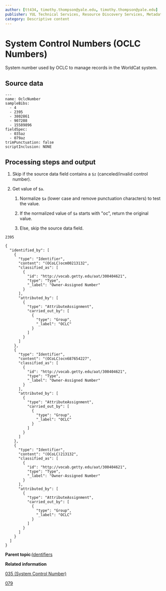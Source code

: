 ```yaml
---
author: [tt434, timothy.thompson@yale.edu, timothy.thompson@yale.edu]
publisher: YUL Technical Services, Resource Discovery Services, Metadata Services Unit
category: Descriptive content
---
```


# System Control Numbers \(OCLC Numbers\)

System number used by OCLC to manage records in the WorldCat system.

## Source data

```
---
name: OclcNumber
sampleBibs:
  - 4
  - 2395
  - 3802861
  - 907208
  - 15589896
fieldSpec: 
  - 035az
  - 079az
trimPunctuation: false
scriptInclusion: NONE
```

## Processing steps and output

1.  Skip if the source data field contains a `$z` \(canceled/invalid control number\).

2.  Get value of `$a`.

    1.  Normalize `$a` \(lower case and remove punctuation characters\) to test the value.

    2.  If the normalized value of `$a` starts with "oc", return the original value.

    3.  Else, skip the source data field.


`2395`

```
{
  "identified_by": [
    {
      "type": "Identifier",
      "content": "(OCoLC)ocm00213132",
      "classified_as": [
        {
          "id": "http://vocab.getty.edu/aat/300404621",
          "type": "Type",
          "_label": "Owner-Assigned Number"
        }
      ],
      "attributed_by": [
        {
          "type": "AttributeAssignment",
          "carried_out_by": [
            {
              "type": "Group",
              "_label": "OCLC"
            }
          ]
        }
      ]
    },
    {
      "type": "Identifier",
      "content": "(OCoLC)ocn687654227",
      "classified_as": [
        {
          "id": "http://vocab.getty.edu/aat/300404621",
          "type": "Type",
          "_label": "Owner-Assigned Number"
        }
      ],
      "attributed_by": [
        {
          "type": "AttributeAssignment",
          "carried_out_by": [
            {
              "type": "Group",
              "_label": "OCLC"
            }
          ]
        }
      ]
    },
    {
      "type": "Identifier",
      "content": "(OCoLC)213132",
      "classified_as": [
        {
          "id": "http://vocab.getty.edu/aat/300404621",
          "type": "Type",
          "_label": "Owner-Assigned Number"
        }
      ],
      "attributed_by": [
        {
          "type": "AttributeAssignment",
          "carried_out_by": [
            {
              "type": "Group",
              "_label": "OCLC"
            }
          ]
        }
      ]
    }
  ]
}
```

**Parent topic:**[Identifiers](../../concepts/identifiers.md)

**Related information**  


[035 \(System Control Number\)](../../tables/035_bib_table.md)

[079](../../tables/079_bib_table.md)

